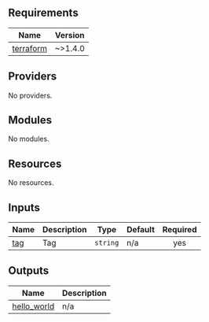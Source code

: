 <!-- BEGIN_TF_DOCS -->

## Requirements

| Name                                                                     | Version |
| ------------------------------------------------------------------------ | ------- |
| <a name="requirement_terraform"></a> [terraform](#requirement_terraform) | ~>1.4.0 |

## Providers

No providers.

## Modules

No modules.

## Resources

No resources.

## Inputs

| Name                                       | Description | Type     | Default | Required |
| ------------------------------------------ | ----------- | -------- | ------- | :------: |
| <a name="input_tag"></a> [tag](#input_tag) | Tag         | `string` | n/a     |   yes    |

## Outputs

| Name                                                                 | Description |
| -------------------------------------------------------------------- | ----------- |
| <a name="output_hello_world"></a> [hello_world](#output_hello_world) | n/a         |

<!-- END_TF_DOCS -->
